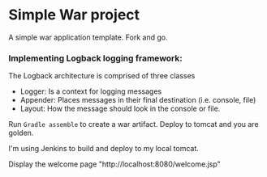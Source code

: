 # Simple War project 

A simple war application template. Fork and go. 

### Implementing Logback logging framework:
 The Logback architecture is comprised of three classes  
 - Logger: Is a context for logging messages
 - Appender: Places messages in their final destination (i.e. console, file) 
 - Layout: How the message should look in the console or file.


Run `Gradle assemble` to create a war artifact. Deploy to tomcat and you are golden.

I'm using Jenkins to build and deploy to my local tomcat.  



Display the welcome page "http://localhost:8080/welcome.jsp"



